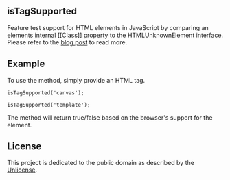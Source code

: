 ## isTagSupported

Feature test support for HTML elements in JavaScript by comparing an elements internal [[Class]] property to the HTMLUnknownElement interface. Please refer to the [blog post](http://www.ryanmorr.com/) to read more.

## Example

To use the method, simply provide an HTML tag.

	isTagSupported('canvas');
	
	isTagSupported('template');
	
The method will return true/false based on the browser's support for the element.	

## License

This project is dedicated to the public domain as described by the [Unlicense](http://unlicense.org/).

